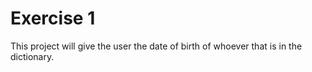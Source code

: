 # Exercise 1
This project will give the user the date of birth of whoever
that is in the dictionary.
